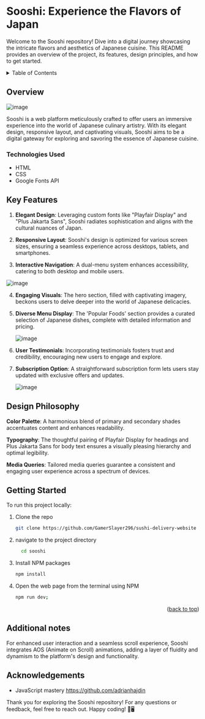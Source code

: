 # Sooshi: Experience the Flavors of Japan

Welcome to the Sooshi repository! Dive into a digital journey showcasing the intricate flavors and aesthetics of Japanese cuisine. This README provides an overview of the project, its features, design principles, and how to get started.

<!-- TABLE OF CONTENTS -->
<details>
  <summary>Table of Contents</summary>
  <ol>
    <li>
      <a href="#overview">Overview</a>
    </li>
    <li>
      <a href="#key-features">Key Features</a>
    </li>
    <li><a href="#design-philosophy">Design Philosophy</a></li>
    <li><a href="#getting-started">Getting Started</a></li>
    <li><a href="#additional-notes">Additional notes</a></li>
    <li><a href="#acknowledgments">Acknowledgments</a></li>
  </ol>
</details>


## Overview
![image](https://github.com/GamerSlayer296/sushi-delivery-website/assets/117532468/b4405de4-5da1-496a-88c4-259a4c2cdc49)

Sooshi is a web platform meticulously crafted to offer users an immersive experience into the world of Japanese culinary artistry. With its elegant design, responsive layout, and captivating visuals, Sooshi aims to be a digital gateway for exploring and savoring the essence of Japanese cuisine.

### Technologies Used
* HTML
* CSS
* Google Fonts API

## Key Features
1. **Elegant Design**: Leveraging custom fonts like "Playfair Display" and "Plus Jakarta Sans", Sooshi radiates sophistication and aligns with the cultural nuances of Japan.

2. **Responsive Layout**: Sooshi's design is optimized for various screen sizes, ensuring a seamless experience across desktops, tablets, and smartphones.

3. **Interactive Navigation**: A dual-menu system enhances accessibility, catering to both desktop and mobile users.   

![image](https://github.com/GamerSlayer296/sushi-delivery-website/assets/117532468/2e6610b1-f38a-45bd-baef-1abd9b45e682) 

4. **Engaging Visuals**: The hero section, filled with captivating imagery, beckons users to delve deeper into the world of Japanese delicacies.

5. **Diverse Menu Display**: The 'Popular Foods' section provides a curated selection of Japanese dishes, complete with detailed information and pricing.
   
   ![image](https://github.com/GamerSlayer296/sushi-delivery-website/assets/117532468/bfcab3e1-4eaa-4730-881e-7ea4d7ca8d55)
   
6. **User Testimonials**: Incorporating testimonials fosters trust and credibility, encouraging new users to engage and explore.
   
7. **Subscription Option**: A straightforward subscription form lets users stay updated with exclusive offers and updates.
   
   ![image](https://github.com/GamerSlayer296/sushi-delivery-website/assets/117532468/113a3f66-c6a2-4bc8-9679-4aa96a8b2a2e)



## Design Philosophy

**Color Palette**: A harmonious blend of primary and secondary shades accentuates content and enhances readability.

**Typography**: The thoughtful pairing of Playfair Display for headings and Plus Jakarta Sans for body text ensures a visually pleasing hierarchy and optimal legibility.

**Media Queries**: Tailored media queries guarantee a consistent and engaging user experience across a spectrum of devices.

## Getting Started
To run this project locally:

1. Clone the repo
   ```sh
   git clone https://github.com/GamerSlayer296/sushi-delivery-website
   ```
2. navigate to the project directory
   ```sh
     cd sooshi
   ```
3. Install NPM packages
   ```sh
   npm install
   ```
5. Open the web page from the terminal using NPM
   ```sh
   npm run dev;
   ```

<p align="right">(<a href="#sooshi">back to top</a>)</p>

## Additional notes

For enhanced user interaction and a seamless scroll experience, Sooshi integrates AOS (Animate on Scroll) animations, adding a layer of fluidity and dynamism to the platform's design and functionality.

## Acknowledgements
* JavaScript mastery https://github.com/adrianhajdin


Thank you for exploring the Sooshi repository! For any questions or feedback, feel free to reach out. Happy coding! 🍣🖥️
